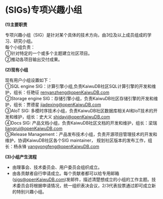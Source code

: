 # (SIGs)专项兴趣小组

**(1)主要职责**

专项兴趣小组（SIG）是针对某个具体的技术方向，由3位及以上成员组成的学习、研究小组。
<br>每个小组负责：
<br>①针对特定的一个或多个主题建立社区项目。
<br>②推动各项目输出交付成果。

**(2)现有小组**

现有用户小组设置如下：
<br>①SQL engine SIG：计算引擎小组,负责KaiwuDB社区SQL计算引擎的开发和维护，组长：任艳征 renyanzheng@openKaiwuDB.com
<br>②Storage engine SIG：存储引擎小组，负责KaiwuDB社区存储引擎的开发和维护，组长：贾德星 jiadexing@openKaiwuDB.com
<br>③AIoT SIG: 多模时序技术小组，负责KaiwuDB社区数据库相关AI和IoT技术的开发和维护，组长：史大义 shidayi@openKaiwuDB.com
<br>④Docs SIG: 产品文档小组，负责KaiwuDB社区文档的开发和维护，组长：梁瑞 liangrui@openKaiwuDB.com
<br>⑤Release Management：产品发布技术小组，负责开源项目管理技术的开发和维护，协调KaiwuDB社区各个SIG maintainer， 规划社区版本的发布工作，组长：杨永锋 yangyongfeng@openKaiwuDB.com

**(3)小组产生流程**

- 由理事会、技术委员会、用户委员会组织成立。
- 由各贡献者自行申请成立。每个贡献者都可以给专用邮箱(sigs@openKaiwuDB.com)发邮件，描述清楚想成立的小组的工作主题。技术委员会将根据申请情况，统一组织表决会议，2/3代表投票通过即可成立新的特别兴趣小组。